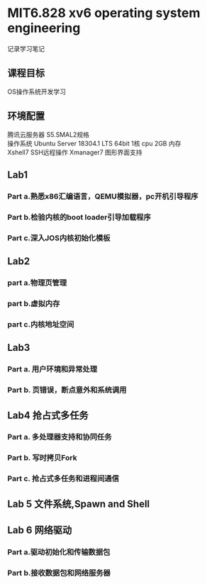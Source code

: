 # MIT6.828 xv6 operating system engineering
记录学习笔记  
## 课程目标
OS操作系统开发学习  
## 环境配置
腾讯云服务器 S5.SMAL2规格  
操作系统 Ubuntu Server 18304.1 LTS 64bit 1核 cpu 2GB 内存  
Xshell7 SSH远程操作
Xmanager7 图形界面支持  
## Lab1 
  
### Part a.熟悉x86汇编语言，QEMU模拟器，pc开机引导程序  
### Part b.检验内核的boot loader引导加载程序  
### Part c.深入JOS内核初始化模板  
  
## Lab2
  
### part a.物理页管理
### part b.虚拟内存
### part c.内核地址空间

## Lab3
  
### Part a. 用户环境和异常处理
### Part b. 页错误，断点意外和系统调用
 
## Lab4 抢占式多任务
  
### Part a. 多处理器支持和协同任务
### Part b. 写时拷贝Fork
### Part c. 抢占式多任务和进程间通信
  
## Lab 5 文件系统,Spawn and Shell
  
## Lab 6 网络驱动
  
### Part a.驱动初始化和传输数据包
### Part b.接收数据包和网络服务器
